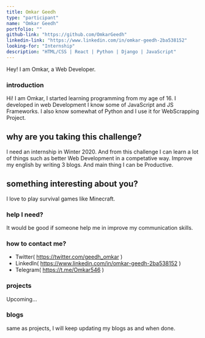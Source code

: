 ```yaml
---
title: Omkar Geedh
type: "participant"
name: "Omkar Geedh"
portfolio: ""
github-link: "https://github.com/OmkarGeedh"
linkedin-link: "https://www.linkedin.com/in/omkar-geedh-2ba538152"
looking-for: "Internship"
description: "HTML/CSS | React | Python | Django | JavaScript"
---
```


 Hey! I am Omkar, a Web Developer.

### introduction

Hi! I am Omkar, I started learning programming from my age of 16. I developed in web Development I know some of JavaScript and JS Frameworks. I also know somewhat of Python and I use it for WebScrapping Project.

## why are you taking this challenge?

I need an internship in Winter 2020. And from this challenge I can learn a lot of things such as better Web Development in a competative way. Improve my english by writing 3 blogs. And main thing I can be Productive.

## something interesting about you?

I love to play survival games like Minecraft.

### help I need?

It would be good if someone help me in improve my communication skills.

### how to contact me?

- Twitter( https://twitter.com/geedh_omkar )
- LinkedIn( https://www.linkedin.com/in/omkar-geedh-2ba538152 )
- Telegram( https://t.me/Omkar546 )

### projects

Upcoming...


### blogs

same as projects, I will keep updating my blogs as and when done.

